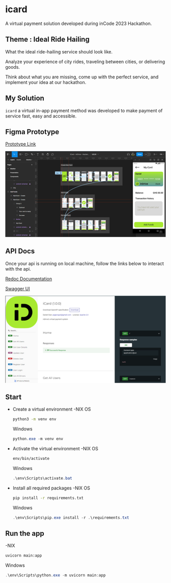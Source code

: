 # icard

A virtual payment solution developed during inCode 2023 Hackathon.

## Theme : Ideal Ride Hailing

What the ideal ride-hailing service should look like.

Analyze your experience of city rides, traveling between cities, or delivering goods.

Think about what you are missing, come up with the perfect service, and implement your idea at our hackathon.

## My Solution

``icard`` a virtual in-app payment method was developed to make payment of service fast, easy and accessible.

## Figma Prototype

[Prototype Link](https://www.figma.com/proto/tqzf8MOUuXfnRJceFqfrVy/UI%2FUX?type=design&node-id=65-2738&t=4PAOT641FQ74ky0d-1&scaling=scale-down&page-id=0%3A1&starting-point-node-id=65%3A2735&mode=design)

![Image of Figma Prototype](https://github.com/Danny10ison/icard/blob/main/inDrive-iCard-UIUX.png)

## API Docs

Once your api is running on local machine, follow the links
below to interact with the api.

[Redoc Documentation](http://localhost:8000/redoc)

[Swagger UI](http://127.0.0.1:8000/docs)

![Image of Redoc on local](https://github.com/Danny10ison/icard/blob/main/inDrive-iCard-FastAPI_docs.png)

## Start

- Create a virtual environment -NIX OS

  ```bash
  python3 -m venv env
  ```

  Windows

  ```powershell
  python.exe -m venv env
  ```

- Activate the virtual environment
  -NIX OS

  ```bash
  env/bin/activate
  ```

  Windows

  ```powershell
  .\env\Scripts\activate.bat
  ```

- Install all required packages -NIX OS

  ```bash
  pip install -r requirements.txt
  ```

  Windows

  ```powershell
  .\env\Scripts\pip.exe install -r .\requirements.txt
  ```

## Run the app

-NIX

```bash
uvicorn main:app
```

Windows

```powershell
.\env\Scripts\python.exe -m uvicorn main:app
```
